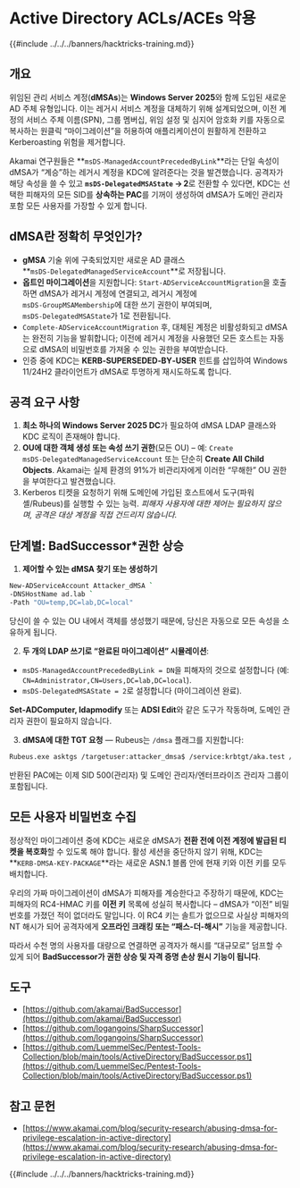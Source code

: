 # Active Directory ACLs/ACEs 악용

{{#include ../../../banners/hacktricks-training.md}}

## 개요

위임된 관리 서비스 계정(**dMSAs**)는 **Windows Server 2025**와 함께 도입된 새로운 AD 주체 유형입니다. 이는 레거시 서비스 계정을 대체하기 위해 설계되었으며, 이전 계정의 서비스 주체 이름(SPN), 그룹 멤버십, 위임 설정 및 심지어 암호화 키를 자동으로 복사하는 원클릭 “마이그레이션”을 허용하여 애플리케이션이 원활하게 전환하고 Kerberoasting 위험을 제거합니다.

Akamai 연구원들은 **`msDS‑ManagedAccountPrecededByLink`**라는 단일 속성이 dMSA가 “계승”하는 레거시 계정을 KDC에 알려준다는 것을 발견했습니다. 공격자가 해당 속성을 쓸 수 있고 **`msDS‑DelegatedMSAState` → 2**로 전환할 수 있다면, KDC는 선택한 피해자의 모든 SID를 **상속하는 PAC**를 기꺼이 생성하여 dMSA가 도메인 관리자 포함 모든 사용자를 가장할 수 있게 합니다.

## dMSA란 정확히 무엇인가?

* **gMSA** 기술 위에 구축되었지만 새로운 AD 클래스 **`msDS‑DelegatedManagedServiceAccount`**로 저장됩니다.
* **옵트인 마이그레이션**을 지원합니다: `Start‑ADServiceAccountMigration`을 호출하면 dMSA가 레거시 계정에 연결되고, 레거시 계정에 `msDS‑GroupMSAMembership`에 대한 쓰기 권한이 부여되며, `msDS‑DelegatedMSAState`가 1로 전환됩니다.
* `Complete‑ADServiceAccountMigration` 후, 대체된 계정은 비활성화되고 dMSA는 완전히 기능을 발휘합니다; 이전에 레거시 계정을 사용했던 모든 호스트는 자동으로 dMSA의 비밀번호를 가져올 수 있는 권한을 부여받습니다.
* 인증 중에 KDC는 **KERB‑SUPERSEDED‑BY‑USER** 힌트를 삽입하여 Windows 11/24H2 클라이언트가 dMSA로 투명하게 재시도하도록 합니다.

## 공격 요구 사항
1. **최소 하나의 Windows Server 2025 DC**가 필요하여 dMSA LDAP 클래스와 KDC 로직이 존재해야 합니다.
2. **OU에 대한 객체 생성 또는 속성 쓰기 권한**(모든 OU) – 예: `Create msDS‑DelegatedManagedServiceAccount` 또는 단순히 **Create All Child Objects**. Akamai는 실제 환경의 91%가 비관리자에게 이러한 “무해한” OU 권한을 부여한다고 발견했습니다.
3. Kerberos 티켓을 요청하기 위해 도메인에 가입된 호스트에서 도구(파워셸/Rubeus)를 실행할 수 있는 능력.
*피해자 사용자에 대한 제어는 필요하지 않으며, 공격은 대상 계정을 직접 건드리지 않습니다.*

## 단계별: BadSuccessor*권한 상승

1. **제어할 수 있는 dMSA 찾기 또는 생성하기**
```bash
New‑ADServiceAccount Attacker_dMSA `
‑DNSHostName ad.lab `
‑Path "OU=temp,DC=lab,DC=local"
```

당신이 쓸 수 있는 OU 내에서 객체를 생성했기 때문에, 당신은 자동으로 모든 속성을 소유하게 됩니다.

2. **두 개의 LDAP 쓰기로 “완료된 마이그레이션” 시뮬레이션**:
- `msDS‑ManagedAccountPrecededByLink = DN`을 피해자의 것으로 설정합니다 (예: `CN=Administrator,CN=Users,DC=lab,DC=local`).
- `msDS‑DelegatedMSAState = 2`로 설정합니다 (마이그레이션 완료).

**Set‑ADComputer, ldapmodify** 또는 **ADSI Edit**와 같은 도구가 작동하며, 도메인 관리자 권한이 필요하지 않습니다.

3. **dMSA에 대한 TGT 요청** — Rubeus는 `/dmsa` 플래그를 지원합니다:

```bash
Rubeus.exe asktgs /targetuser:attacker_dmsa$ /service:krbtgt/aka.test /dmsa /opsec /nowrap /ptt /ticket:<Machine TGT>
```

반환된 PAC에는 이제 SID 500(관리자) 및 도메인 관리자/엔터프라이즈 관리자 그룹이 포함됩니다.

## 모든 사용자 비밀번호 수집

정상적인 마이그레이션 중에 KDC는 새로운 dMSA가 **전환 전에 이전 계정에 발급된 티켓을 복호화**할 수 있도록 해야 합니다. 활성 세션을 중단하지 않기 위해, KDC는 **`KERB‑DMSA‑KEY‑PACKAGE`**라는 새로운 ASN.1 블롭 안에 현재 키와 이전 키를 모두 배치합니다.

우리의 가짜 마이그레이션이 dMSA가 피해자를 계승한다고 주장하기 때문에, KDC는 피해자의 RC4-HMAC 키를 **이전 키** 목록에 성실히 복사합니다 – dMSA가 “이전” 비밀번호를 가졌던 적이 없더라도 말입니다. 이 RC4 키는 솔트가 없으므로 사실상 피해자의 NT 해시가 되어 공격자에게 **오프라인 크래킹 또는 “패스-더-해시”** 기능을 제공합니다.

따라서 수천 명의 사용자를 대량으로 연결하면 공격자가 해시를 “대규모로” 덤프할 수 있게 되어 **BadSuccessor가 권한 상승 및 자격 증명 손상 원시 기능이 됩니다**.

## 도구

- [https://github.com/akamai/BadSuccessor](https://github.com/akamai/BadSuccessor)
- [https://github.com/logangoins/SharpSuccessor](https://github.com/logangoins/SharpSuccessor)
- [https://github.com/LuemmelSec/Pentest-Tools-Collection/blob/main/tools/ActiveDirectory/BadSuccessor.ps1](https://github.com/LuemmelSec/Pentest-Tools-Collection/blob/main/tools/ActiveDirectory/BadSuccessor.ps1)

## 참고 문헌

- [https://www.akamai.com/blog/security-research/abusing-dmsa-for-privilege-escalation-in-active-directory](https://www.akamai.com/blog/security-research/abusing-dmsa-for-privilege-escalation-in-active-directory)

{{#include ../../../banners/hacktricks-training.md}}
